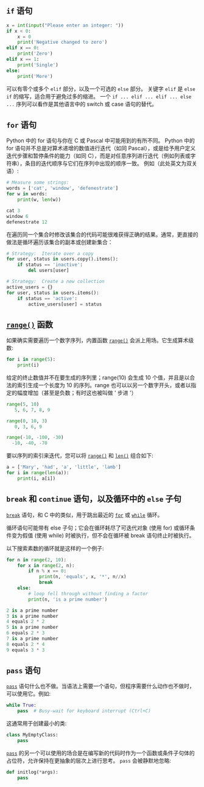 ## `if` 语句

```python
x = int(input("Please enter an integer: "))
if x < 0:
    x = 0
    print('Negative changed to zero')
elif x == 0:
    print('Zero')
elif x == 1:
    print('Single')
else:
    print('More')
```

可以有零个或多个 `elif` 部分，以及一个可选的 `else` 部分。 关键字 `elif` 是 `else if` 的缩写，适合用于避免过多的缩进。 一个 `if ... elif ... elif ... else ...` 序列可以看作是其他语言中的 switch 或 case 语句的替代。

## `for` 语句

Python 中的 for 语句与你在 C 或 Pascal 中可能用到的有所不同。 Python 中的 for 语句并不总是对算术递增的数值进行迭代（如同 Pascal），或是给予用户定义迭代步骤和暂停条件的能力（如同 C），而是对任意序列进行迭代（例如列表或字符串），条目的迭代顺序与它们在序列中出现的顺序一致。 例如（此处英文为双关语）:

```python
# Measure some strings:
words = ['cat', 'window', 'defenestrate']
for w in words:
    print(w, len(w))

cat 3
window 6
defenestrate 12
```

在遍历同一个集合时修改该集合的代码可能很难获得正确的结果。通常，更直接的做法是循环遍历该集合的副本或创建新集合：

```python
# Strategy:  Iterate over a copy
for user, status in users.copy().items():
    if status == 'inactive':
        del users[user]

# Strategy:  Create a new collection
active_users = {}
for user, status in users.items():
    if status == 'active':
        active_users[user] = status
```

## [`range()`](https://docs.python.org/zh-cn/3/library/stdtypes.html#range) 函数

如果确实需要遍历一个数字序列，内置函数 [`range()`](https://docs.python.org/zh-cn/3/library/stdtypes.html#range) 会派上用场。它生成算术级数:

```python
for i in range(5):
    print(i)
```

给定的终止数值并不在要生成的序列里；range(10) 会生成 10 个值，并且是以合法的索引生成一个长度为 10 的序列。range 也可以以另一个数字开头，或者以指定的幅度增加（甚至是负数；有时这也被叫做 ' 步进 '）

```python
range(5, 10)
   5, 6, 7, 8, 9

range(0, 10, 3)
   0, 3, 6, 9

range(-10, -100, -30)
  -10, -40, -70
```

要以序列的索引来迭代，您可以将 [`range()`](https://docs.python.org/zh-cn/3/library/stdtypes.html#range) 和 [`len()`](https://docs.python.org/zh-cn/3/library/functions.html#len) 组合如下:

```python
a = ['Mary', 'had', 'a', 'little', 'lamb']
for i in range(len(a)):
    print(i, a[i])
```

## `break` 和 `continue` 语句，以及循环中的 `else` 子句

[`break`](https://docs.python.org/zh-cn/3/reference/simple_stmts.html#break) 语句，和 C 中的类似，用于跳出最近的 [`for`](https://docs.python.org/zh-cn/3/reference/compound_stmts.html#for) 或 [`while`](https://docs.python.org/zh-cn/3/reference/compound_stmts.html#while) 循环。

循环语句可能带有 else 子句；它会在循环耗尽了可迭代对象 (使用 for) 或循环条件变为假值 (使用 while) 时被执行，但不会在循环被 break 语句终止时被执行。 

以下搜索素数的循环就是这样的一个例子:

```python
for n in range(2, 10):
    for x in range(2, n):
        if n % x == 0:
            print(n, 'equals', x, '*', n//x)
            break
    else:
        # loop fell through without finding a factor
        print(n, 'is a prime number')

2 is a prime number
3 is a prime number
4 equals 2 * 2
5 is a prime number
6 equals 2 * 3
7 is a prime number
8 equals 2 * 4
9 equals 3 * 3
```

## `pass` 语句

[`pass`](https://docs.python.org/zh-cn/3/reference/simple_stmts.html#pass) 语句什么也不做。当语法上需要一个语句，但程序需要什么动作也不做时，可以使用它。例如:

```python
while True:
    pass  # Busy-wait for keyboard interrupt (Ctrl+C)
```

这通常用于创建最小的类:

```python
class MyEmptyClass:
    pass
```

[`pass`](https://docs.python.org/zh-cn/3/reference/simple_stmts.html#pass) 的另一个可以使用的场合是在编写新的代码时作为一个函数或条件子句体的占位符，允许保持在更抽象的层次上进行思考。 `pass` 会被静默地忽略:

```python
def initlog(*args):
    pass
```

